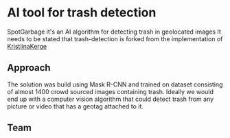 # AI tool for trash detection 

SpotGarbage it's an AI algorithm for detecting trash in geolocated images 
It needs to be stated that trash-detection is forked from the implementation of <a href="https://github.com/letsdoitworld/wade-ai">KristiinaKerge</a>


 
 
## Approach
The solution was build using Mask R-CNN and trained on dataset consisting of almost 1400 crowd sourced images containing trash. Ideally we would end up with a computer vision algorithm that could detect trash from any picture or video that has a geotag attached to it. 

## Team
